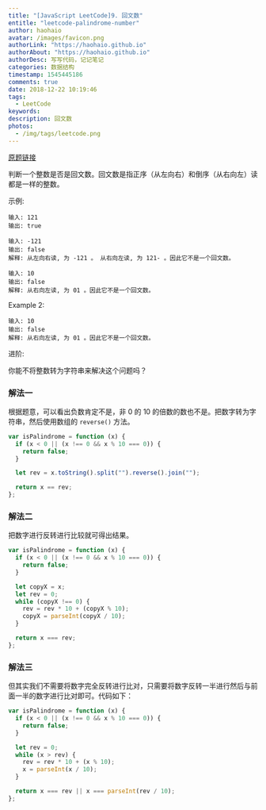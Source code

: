 ```yaml
---
title: "[JavaScript LeetCode]9. 回文数"
entitle: "leetcode-palindrome-number"
author: haohaio
avatar: /images/favicon.png
authorLink: "https://haohaio.github.io"
authorAbout: "https://haohaio.github.io"
authorDesc: 写写代码，记记笔记
categories: 数据结构
timestamp: 1545445186
comments: true
date: 2018-12-22 10:19:46
tags:
  - LeetCode
keywords:
description: 回文数
photos:
  - /img/tags/leetcode.png
---
```


[原题链接](https://leetcode-cn.com/problems/palindrome-number/)

判断一个整数是否是回文数。回文数是指正序（从左向右）和倒序（从右向左）读都是一样的整数。

示例:

```code
输入: 121
输出: true

输入: -121
输出: false
解释: 从左向右读, 为 -121 。 从右向左读, 为 121- 。因此它不是一个回文数。

输入: 10
输出: false
解释: 从右向左读, 为 01 。因此它不是一个回文数。
```

Example 2:

```code
输入: 10
输出: false
解释: 从右向左读, 为 01 。因此它不是一个回文数。
```

进阶:

你能不将整数转为字符串来解决这个问题吗？

### 解法一

根据题意，可以看出负数肯定不是，非 0 的 10 的倍数的数也不是。把数字转为字符串，然后使用数组的 `reverse()` 方法。

```js
var isPalindrome = function (x) {
  if (x < 0 || (x !== 0 && x % 10 === 0)) {
    return false;
  }

  let rev = x.toString().split("").reverse().join("");

  return x == rev;
};
```

### 解法二

把数字进行反转进行比较就可得出结果。

```js
var isPalindrome = function (x) {
  if (x < 0 || (x !== 0 && x % 10 === 0)) {
    return false;
  }

  let copyX = x;
  let rev = 0;
  while (copyX !== 0) {
    rev = rev * 10 + (copyX % 10);
    copyX = parseInt(copyX / 10);
  }

  return x === rev;
};
```

### 解法三

但其实我们不需要将数字完全反转进行比对，只需要将数字反转一半进行然后与前面一半的数字进行比对即可。代码如下：

```js
var isPalindrome = function (x) {
  if (x < 0 || (x !== 0 && x % 10 === 0)) {
    return false;
  }

  let rev = 0;
  while (x > rev) {
    rev = rev * 10 + (x % 10);
    x = parseInt(x / 10);
  }

  return x === rev || x === parseInt(rev / 10);
};
```
